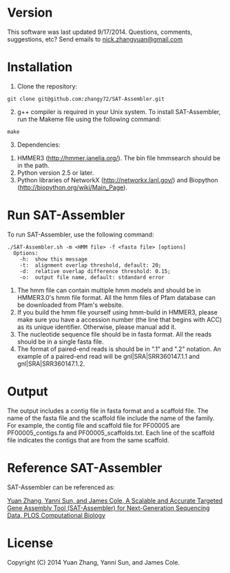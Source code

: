 # Version
This software was last updated 9/17/2014. 
Questions, comments, suggestions, etc? 
Send emails to nick.zhangyuan@gmail.com 

# Installation 
1. Clone the repository:   

  `git clone git@github.com:zhangy72/SAT-Assembler.git`

2. g++ compiler is required in your Unix system. To install SAT-Assembler, run the Makeme file using the following command:  

  `make` 

3. Dependencies:   
  1) HMMER3 (http://hmmer.janelia.org/). The bin file hmmsearch should be in the path.  
  2) Python version 2.5 or later.  
  3) Python libraries of NetworkX (http://networkx.lanl.gov/) and Biopython (http://biopython.org/wiki/Main_Page).  

# Run SAT-Assembler 
To run SAT-Assembler, use the following command:
```
./SAT-Assembler.sh -m <HMM file> -f <fasta file> [options]
  Options:
    -h:  show this message
    -t:  alignment overlap threshold, default: 20;
    -d:  relative overlap difference threshold: 0.15;
    -o:  output file name, default: stdandard error
```

1. The hmm file can contain multiple hmm models and should be in HMMER3.0's hmm file format. All the hmm files of Pfam database can be downloaded from Pfam's website.
2. If you build the hmm file yourself using hmm-build in HMMER3, please make sure you have a accession number (the line that begins with ACC) as its unique identifier. Otherwise, please manual add it. 
3. The nucleotide sequence file should be in fasta format. All the reads should be in a single fasta file. 
4. The format of paired-end reads is should be in ".1" and ".2" notation. An example of a paired-end read will be gnl|SRA|SRR360147.1.1 and gnl|SRA|SRR360147.1.2.
 
# Output
The output includes a contig file in fasta format and a scaffold file. The name of the fasta file and the scaffold file include the name of the family. For example, the contig file and scaffold file for PF00005 are PF00005_contigs.fa and PF00005_scaffolds.txt. Each line of the scaffold file indicates the contigs that are from the same scaffold.

# Reference SAT-Assembler

SAT-Assembler can be referenced as:   

<a href="http://www.ploscompbiol.org/article/info%3Adoi%2F10.1371%2Fjournal.pcbi.1003737">Yuan Zhang, Yanni Sun, and James Cole, A Scalable and Accurate Targeted Gene Assembly Tool (SAT-Assembler) for Next-Generation Sequencing Data, PLOS Computational Biology</a>

# License
Copyright (C) 2014 Yuan Zhang, Yanni Sun, and James Cole.

